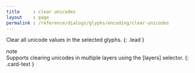 ```yaml
---
title     : clear unicodes
layout    : page
permalink : /reference/dialogs/glyphs/encoding/clear-unicodes
---
```


Clear all unicode values in the selected glyphs.
{: .lead }

<div class="card bg-light my-3 rounded-0">
<div class="card-header">note</div>
<div class="card-body" markdown='1'>
Supports clearing unicodes in multiple layers using the [layers] selector.
{: .card-text }
</div>
</div>

[layers]: ../../modifiers/layers/
